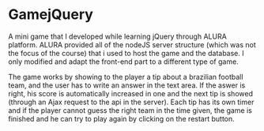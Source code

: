 # GamejQuery
A mini game that I developed while learning jQuery through ALURA platform. 
ALURA provided all of the nodeJS server structure (which was not the focus of the course) that i used to host the game and the database.
I only modified and adapt the front-end part to a different type of game.

The game works by showing to the player a tip about a brazilian football team, and the user has to write an answer in the text area. If the aswer is right, his score is automatically increased in one and the next tip is showed (through an Ajax request to the api in the server). Each tip has its own timer and if the player cannot guess the right team in the time given, the game is finished and he can try to play again by clicking on the restart button.
